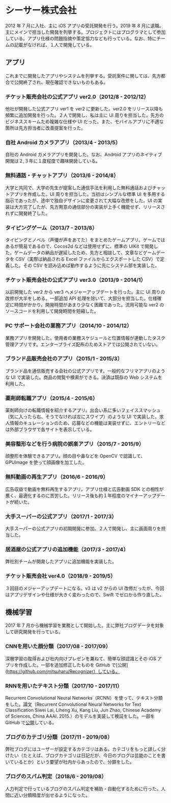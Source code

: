 # シーサー株式会社

2012 年 7 月に入社、主に iOS アプリの受託開発を行う。2019 年 8 月に退職。主にメインで担当した開発を列挙する。プロジェクトにはプログラマとして参加している。アプリ仕様の問題指摘や策定協力なども行っている。なお、特にチームの記載がなければ、１人で開発している。

## アプリ

これまでに開発したアプリやシステムを列挙する。受託案件に関しては、先方都合で公開終了され、現在確認できないものもある。

### チケット販売会社の公式アプリ ver2.0（2012/8 - 2012/12）

他社が開発した公式アプリ ver1 を ver2 に更新した。ver2.0 をリリース以降も頻繁に追加開発を行った。２人で開発し、私は主に UI 周りを担当した。先方のビジネススキームため複雑な仕様や UI だった。また、モバイルアプリに不適な箇所は先方担当者に改善提案を行った。

### 自社 Android カメラアプリ（2013/4 - 2013/5）

自社の Android カメラアプリを開発した。なお、Android アプリのネイティブ開発は２,３年に１度程度で趣味開発している。

### 無料通話・チャットアプリ（2013/6 - 2014/8）

大学と共同で、大学の先生が提案した通信手法を利用した無料通話およびチャットアプリを作成した。UI 周りを担当した。当初はシンプルな標準 UI を多用する指示であったが、途中で独自デザインに変更されて大幅な改修をした。UI の実装は大方完了したが、先方用意の通信部分の実装が上手く機能せず、リリースされずに開発終了した。

### タイピングゲーム（2013/7 - 2013/8）

タイピングとノベル（声優が声をあてた）をまとめたゲームアプリ。ゲームではあるが簡易であるので、Cocos2d などは使用せずに、標準の UIKit で開発した。ゲームデータの納品が遅延したため、先方と相談して、文章などゲームデータを CSV（実際は納品される Excel ファイルからエクスポートした CSV）で定義した。その CSV を読み込めば動作するように先にシステム部を実装した。

### チケット販売会社の公式アプリ ver3.0（2013/9 - 2014/1）

以前開発した ver2 から ver3 へメジャーアップデートを行った。主に UI 周りの改修が大半をしめる。一部追加 API 処理を除いて、大部分を担当した。仕様確定に時間がかかり、開発時間があまり少なく困難であった。流用可能な ver2 のソースコードを利用して開発時間を短縮した。

### PC サポート会社の業務アプリ（2014/10 - 2014/12）

業務アプリを開発した。使用者の業務スケジュールと位置情報が連動したタスク管理アプリです。エンタープライズ配布のためストアでは公開されていない。

### ブランド品販売会社のアプリ（2015/1 - 2015/3）

ブランド品を通信販売する会社の公式アプリです。一般的なフリマアプリのような UI で実装した。商品の閲覧や検索ができる。決済は既存の Web システムを利用した。

### 薬剤師転職アプリ（2015/4 - 2015/6）

薬剤師向けの転職情報を紹介するアプリ。出会い系に多いフェイススマッシュ（気に入ったら右、そうでなければ左にスワイプ）のような UI で実装した。求人情報のキュレーションのため、応募などの機能は実装せずに、エントリーなどは外部ブラウザで各サイトを表示している。

### 美容整形などを行う病院の娯楽アプリ（2015/7 - 2015/9）

顔整形を体験できるアプリ。顔の目や鼻などを OpenCV で認識して、GPUImage を使って顔画像を加工した。

### 無料動画の再生アプリ（2016/6 - 2016/9）

広告収益で動画を無料再生するアプリ。アプリ仕様と広告動画 SDK との相性が悪く、最適化するのに苦労した。リリース後も約１年程度のマイナーアップデートが続いた。

### 大手スーパーの公式アプリ（2017/1 - 2017/3）

大手スーパーの公式アプリの初期開発に参加。２人で開発し、主に画面周りを担当した。

### 居酒屋の公式アプリの追加機能（2017/3 - 2017/4）

弊社別チームが開発したアプリに追加機能を実装した。

### チケット販売会社 ver4.0（2018/9 - 2019/5）

３回目のメジャーアップデートになる。v3 は v2 からの UI 改修だったが、今回はアプリデザインや仕様が大きく変わったので、Swift でゼロから作り直した。

## 機械学習

2017 年 7 月から機械学習を業務として開始した。主に弊社ブログデータを対象して研究開発を行っている。

### CNNを用いた顔分類（2017/08 - 2017/09）

深層学習の取得および社内向けプレゼンを兼ねて、簡単な顔認識とその iOS アプリを作成した。一部を追加修正したものを GitHub で[公開](https://github.com/mitsuharu/Recognizer）している。

### RNNを用いたテキスト分類（2017/10 - 2017/11）

Recurrent Convolutional Neural Networks（RCNN）を使って、テキスト分類をした。論文（Recurrent Convolutional Neural Networks for Text Classification Siwei Lai, Liheng Xu, Kang Liu, Jun Zhao, Chinese Academy of Sciences, China AAAI. 2015.）のモデルを実装して検証をした。一部を GitHub で[公開](https://github.com/mitsuharu/textclassification_rcnn)している。

### ブログのカテゴリ分類（2017/11 - 2019/08）

弊社ブログにはユーザーが設定するカテゴリはある。カテゴリをもっと詳しく分けたい（たとえば、ブログカテゴリは日記だが、今日のブログは芸能のことを書いているとか）という要望が社内からあったので、分類をした。

### ブログのスパム判定（2018/6 - 2019/08）

人力判定で行っているブログのスパム判定を補助・自動化するために行った。人間に近い分類精度が出せるようになった。
